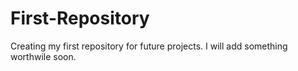 # First-Repository
Creating my first repository for future projects.
I will add something worthwile soon.
